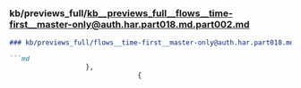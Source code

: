 ### kb/previews_full/kb__previews_full__flows__time-first__master-only@auth.har.part018.md.part002.md

```md
### kb/previews_full/flows__time-first__master-only@auth.har.part018.md (part 002)

```md
                   },
                                {
      
```

```

```

